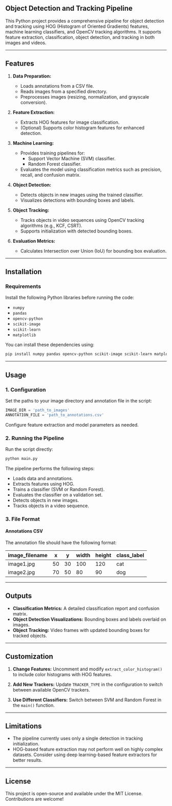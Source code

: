 ## Object Detection and Tracking Pipeline

This Python project provides a comprehensive pipeline for object detection and tracking using HOG (Histogram of Oriented Gradients) features, machine learning classifiers, and OpenCV tracking algorithms. It supports feature extraction, classification, object detection, and tracking in both images and videos.

---

## Features

1. **Data Preparation:**
   - Loads annotations from a CSV file.
   - Reads images from a specified directory.
   - Preprocesses images (resizing, normalization, and grayscale conversion).

2. **Feature Extraction:**
   - Extracts HOG features for image classification.
   - (Optional) Supports color histogram features for enhanced detection.

3. **Machine Learning:**
   - Provides training pipelines for:
     - Support Vector Machine (SVM) classifier.
     - Random Forest classifier.
   - Evaluates the model using classification metrics such as precision, recall, and confusion matrix.

4. **Object Detection:**
   - Detects objects in new images using the trained classifier.
   - Visualizes detections with bounding boxes and labels.

5. **Object Tracking:**
   - Tracks objects in video sequences using OpenCV tracking algorithms (e.g., KCF, CSRT).
   - Supports initialization with detected bounding boxes.

6. **Evaluation Metrics:**
   - Calculates Intersection over Union (IoU) for bounding box evaluation.

---

## Installation

### Requirements

Install the following Python libraries before running the code:

- `numpy`
- `pandas`
- `opencv-python`
- `scikit-image`
- `scikit-learn`
- `matplotlib`

You can install these dependencies using:

```bash
pip install numpy pandas opencv-python scikit-image scikit-learn matplotlib
```

---

## Usage

### 1. **Configuration**
Set the paths to your image directory and annotation file in the script:

```python
IMAGE_DIR = 'path_to_images'
ANNOTATION_FILE = 'path_to_annotations.csv'
```

Configure feature extraction and model parameters as needed.

### 2. **Running the Pipeline**
Run the script directly:

```bash
python main.py
```

The pipeline performs the following steps:
- Loads data and annotations.
- Extracts features using HOG.
- Trains a classifier (SVM or Random Forest).
- Evaluates the classifier on a validation set.
- Detects objects in new images.
- Tracks objects in a video sequence.

### 3. **File Format**

#### Annotations CSV
The annotation file should have the following format:

| image_filename | x   | y   | width | height | class_label |
|----------------|-----|-----|-------|--------|-------------|
| image1.jpg     | 50  | 30  | 100   | 120    | cat         |
| image2.jpg     | 70  | 50  | 80    | 90     | dog         |

---

## Outputs

- **Classification Metrics:** A detailed classification report and confusion matrix.
- **Object Detection Visualizations:** Bounding boxes and labels overlaid on images.
- **Object Tracking:** Video frames with updated bounding boxes for tracked objects.

---

## Customization

1. **Change Features:**
   Uncomment and modify `extract_color_histogram()` to include color histograms with HOG features.

2. **Add New Trackers:**
   Update `TRACKER_TYPE` in the configuration to switch between available OpenCV trackers.

3. **Use Different Classifiers:**
   Switch between SVM and Random Forest in the `main()` function.

---

## Limitations

- The pipeline currently uses only a single detection in tracking initialization.
- HOG-based feature extraction may not perform well on highly complex datasets. Consider using deep learning-based feature extractors for better results.

---

## License

This project is open-source and available under the MIT License. Contributions are welcome!
